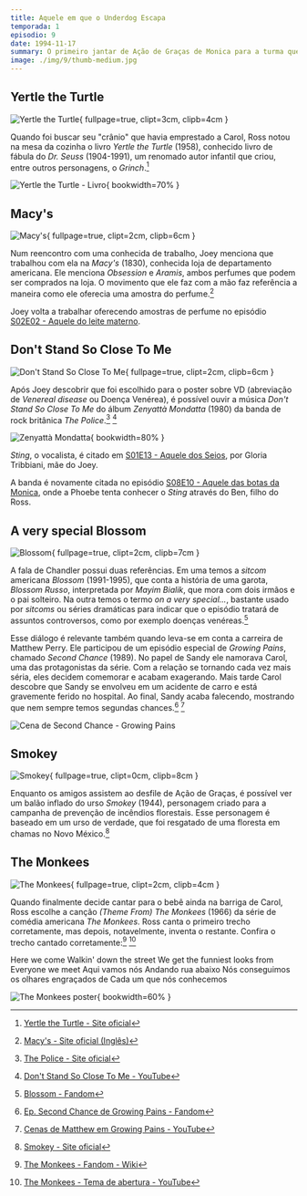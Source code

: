 ```yaml
---
title: Aquele em que o Underdog Escapa
temporada: 1
episodio: 9
date: 1994-11-17
summary: O primeiro jantar de Ação de Graças de Monica para a turma queima, porque vão todos à cobertura para ver um balão que se solta do desfile.
image: ./img/9/thumb-medium.jpg
---
```


## Yertle the Turtle

![Yertle the Turtle](./img/9/yertle-the-turtle.png){ fullpage=true, clipt=3cm, clipb=4cm }

<cena>
  <ross
    original="- Hey, hey, Yertle the Turtle. A classic."
    traducao="- A Tartaruga Yertle. Um clássico."
  />
</cena>

<!-- {"latex":[{"begin":{"tag":"col-1","width":0.5}}]} -->

Quando foi buscar seu "crânio" que havia emprestado a Carol, Ross notou na mesa
da cozinha o livro *Yertle the Turtle* (1958), conhecido livro de fábula do
*Dr. Seuss* (1904-1991), um renomado autor infantil que criou, entre outros
personagens, o *Grinch*.[^yertle-website]

<!--{"latex":[{"end":{"tag":"col-1"}},{"begin":{"tag":"col-2","width":0.5}}]}-->

![Yertle the Turtle - Livro](./img/9/yertle-the-turtle-book.jpg){ bookwidth=70% }

<!--{"latex":[{"end":{"tag":"col-2"}}]}-->

[^yertle-website]: [Yertle the Turtle - Site oficial](https://www.seussville.com/characters/yertle-the-turtle/)

## Macy's

![Macy's](./img/9/macys.png){ fullpage=true, clipt=2cm, clipb=6cm }

<cena>
  <joey
    original="- We used to work together."
    traducao="- Nós trabalhávamos juntos."
  />
  <obsession-girl
    original="- We did?"
    traducao="- Trabalhamos?"
  />
  <joey
    original="- Yeah, at Macy's. You're the Obsession girl, right? I was the Aramis guy."
    traducao="- Na Macy's. Era a garota Obsession, certo? Eu era o cara Aramis."
  />
</cena>

Num reencontro com uma conhecida de trabalho, Joey menciona que trabalhou com ela
na *Macy's* (1830), conhecida loja de departamento americana. Ele menciona
*Obsession* e *Aramis*, ambos perfumes que podem ser comprados na loja. O
movimento que ele faz com a mão faz referência a maneira como ele oferecia
uma amostra do perfume.[^macys-website]

Joey volta a trabalhar oferecendo amostras de perfume no episódio
[S02E02 - Aquele do leite materno](/temporada/2/episodio/2/).

[^macys-website]: [Macy's - Site oficial (Inglês)](https://www.macysinc.com/about/history)

## Don't Stand So Close To Me

![Don't Stand So Close To Me](./img/9/dont-stand-so-close-to-me.png){ fullpage=true, clipt=2cm, clipb=6cm }

<!-- {"latex":[{"begin":{"tag":"col-1","width":0.5}}]} -->

Após Joey descobrir que foi escolhido para o poster sobre VD (abreviação
de *Venereal disease* ou Doença Venérea), é possível ouvir a música
*Don't Stand So Close To Me* do álbum *Zenyattà Mondatta* (1980) da
banda de rock britânica *The Police*.[^thepolice-website] [^thepolice-yt]

<!--{"latex":[{"end":{"tag":"col-1"}},{"begin":{"tag":"col-2","width":0.5}}]}-->

![Zenyattà Mondatta](./img/9/zenyatta-mondatta.jpg){ bookwidth=80% }

<!--{"latex":[{"end":{"tag":"col-2"}}]}-->

*Sting*, o vocalista, é citado em [S01E13 - Aquele dos Seios](/temporada/1/episodio/13/#sting),
por Gloria Tribbiani, mãe do Joey.

A banda é novamente citada no episódio [S08E10 - Aquele das botas da Monica](/temporada/8/episodio/10/), onde a Phoebe tenta conhecer o *Sting* através do Ben, filho do Ross.

[^thepolice-website]: [The Police - Site oficial](https://www.thepolice.com/zenyatta-mondatta)
[^thepolice-yt]: [Don't Stand So Close To Me - YouTube](https://www.youtube.com/watch?v=KNIZofPB8ZM)

## A very special Blossom

![Blossom](./img/9/blossom.png){ fullpage=true, clipt=2cm, clipb=7cm }

<cena>
  <joey
    original="- Set another place for Thanksgiving. My entire family thinks I have VD."
    traducao="- Vou jantar aqui. Minha família acha que tenho doença venérea."
  />
  <chandler
    original="- Tonight, on a very special Blossom."
    traducao="- Esta noite, em um capítulo muito especial de Blossom."
  />
</cena>

A fala de Chandler possui duas referências. Em uma temos a *sitcom* americana
*Blossom* (1991-1995), que conta a história de uma garota, *Blossom Russo*,
interpretada por *Mayim Bialik*, que mora com dois irmãos e o pai solteiro.
Na outra temos o termo *on a very special...*, bastante usado por *sitcoms*
ou séries dramáticas para indicar que o episódio tratará de assuntos controversos,
como por exemplo doenças venéreas.[^blossompedia]

Esse diálogo é relevante também quando leva-se em conta a carreira de Matthew Perry.
Ele participou de um episódio especial de *Growing Pains*, chamado
*Second Chance* (1989). No papel de Sandy ele namorava Carol, uma das protagonistas
da série. Com a relação se tornando cada vez mais séria, eles decidem comemorar
e acabam exagerando. Mais tarde Carol descobre que Sandy se envolveu em um acidente
de carro e está gravemente ferido no hospital. Ao final, Sandy acaba falecendo,
mostrando que nem sempre temos segundas chances.[^growing-pains-fandom] [^growing-pains-yt]

![Cena de Second Chance - Growing Pains](./img/9/growing-pains-second-chance.jpg)

[^blossompedia]: [Blossom - Fandom](https://blossompedia.fandom.com/)
[^growing-pains-fandom]: [Ep. Second Chance de Growing Pains - Fandom](https://growing-pains.fandom.com/wiki/Second_Chance)
[^growing-pains-yt]: [Cenas de Matthew em Growing Pains - YouTube](https://www.youtube.com/watch?v=o1nO-k1cw-w)

## Smokey

![Smokey](./img/9/smokey.png){ fullpage=true, clipt=0cm, clipb=8cm }

Enquanto os amigos assistem ao desfile de Ação de Graças, é possível ver um balão
inflado do urso *Smokey* (1944), personagem criado para a campanha de prevenção de
incêndios florestais. Esse personagem é baseado em um urso de verdade, que foi
resgatado de uma floresta em chamas no Novo México.[^smokey-website]

[^smokey-website]: [Smokey - Site oficial](https://www.smokeybear.com/en/smokeys-history/story-of-smokey)

## The Monkees

![The Monkees](./img/9/the-monkees.png){ fullpage=true, clipt=2cm, clipb=4cm }

Quando finalmente decide cantar para o bebê ainda na barriga de Carol, Ross escolhe
a canção *(Theme From) The Monkees* (1966) da série de comédia americana *The Monkees*.
Ross canta o primeiro trecho corretamente, mas depois, notavelmente, inventa o
restante. Confira o trecho cantado corretamente:[^monkees-fandom] [^monkees-yt]

<musica>
  <letra slot="original">
    Here we come
    Walkin' down the street
    We get the funniest looks from
    Everyone we meet
  </letra>
  <letra slot="traducao">
    Aqui vamos nós
    Andando rua abaixo
    Nós conseguimos os olhares engraçados de
    Cada um que nós conhecemos
  </letra>
</musica>

![The Monkees poster](./img/9/the-monkees-poster.png){ bookwidth=60% }

[^monkees-fandom]: [The Monkees - Fandom - Wiki](https://monkees.fandom.com/wiki/Monkeepedia)
[^monkees-yt]: [The Monkees - Tema de abertura - YouTube](https://www.youtube.com/watch?v=96A0uyFWQHs)
